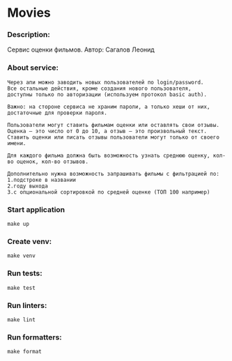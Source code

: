 # Movies

### Description:
   Сервис оценки фильмов.
   Автор: Сагалов Леонид

### About service:
    Через апи можно заводить новых пользователей по login/password. 
    Все остальные действия, кроме создания нового пользователя, 
    доступны только по авторизации (используем протокол basic auth).

    Важно: на стороне сервиса не храним пароли, а только хеши от них, 
    достаточные для проверки пароля.

    Пользователи могут ставить фильмам оценки или оставлять свои отзывы. 
    Оценка — это число от 0 до 10, а отзыв — это произвольный текст. 
    Ставить оценки или писать отзывы пользователи могут только от своего имени.

    Для каждого фильма должна быть возможность узнать среднюю оценку, кол-во оценок, кол-во отзывов.

    Дополнительно нужна возможность запрашивать фильмы с фильтрацией по:
    1.подстроке в названии
    2.году выхода
    3.с опциональной сортировкой по средней оценке (ТОП 100 например)
   
### Start application
    make up
    
### Create venv:
    make venv

### Run tests:
    make test
    
### Run linters:
    make lint
    
### Run formatters:
    make format
    
    
